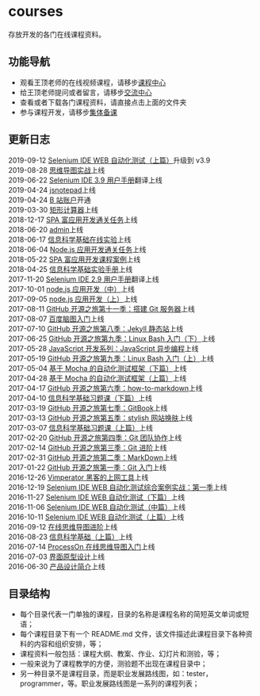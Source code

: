 # courses

存放开发的各门在线课程资料。

## 功能导航

- 观看王顶老师的在线视频课程，请移步[课程中心](https://wangding.ke.qq.com/)
- 给王顶老师提问或者留言，请移步[交流中心](https://github.com/wangding/courses/issues)
- 查看或者下载各门课程资料，请直接点击上面的文件夹
- 参与课程开发，请移步[集体备课](CONTRIBUTION.md)

## 更新日志

2019-09-12 [Selenium IDE WEB 自动化测试（上篇）](https://ke.qq.com/course/232231)升级到 v3.9  
2019-08-28 [思维导图实战](https://edu.51cto.com/course/19391.html)上线  
2019-06-22 [Selenium IDE 3.9 用户手册](https://selenium.wangding.in/)翻译上线  
2019-04-24 [jsnotepad](https://np.wangding.in/)上线  
2019-04-24 [B 站账户](https://space.bilibili.com/420780095)开通  
2019-03-30 [矩形计算器](https://wangding.github.io/rectangle/)上线  
2018-12-17 [SPA 富应用开发通关任务](https://spa.wangding.in/)上线  
2018-06-20 [admin](https://admin.wangding.in/)上线  
2018-06-17 [信息科学基础在线实验](https://info-lab.wangding.in/)上线  
2018-06-04 [Node.js 应用开发通关任务](https://nodejs.wangding.in/)上线  
2018-05-22 [SPA 富应用开发课程案例](https://fe.wangding.in/)上线  
2018-04-25 [信息科学基础实验手册](https://manual.wangding.in/)上线  
2017-11-20 [Selenium IDE 2.9 用户手册](https://selenium.wangding.in/2.9/)翻译上线  
2017-10-01 [node.js 应用开发（中）](https://ke.qq.com/course/252061)上线  
2017-09-05 [node.js 应用开发（上）](https://ke.qq.com/course/244604)上线  
2017-08-11 [GitHub 开源之旅第十一季：搭建 Git 服务器](https://ke.qq.com/course/232908)上线  
2017-08-07 [百度脑图入门](https://ke.qq.com/course/231603)上线  
2017-07-10 [GitHub 开源之旅第八季：Jekyll 静态站](https://ke.qq.com/course/229345)上线  
2017-06-25 [GitHub 开源之旅第九季：Linux Bash 入门（下）](https://ke.qq.com/course/230595)上线  
2017-05-28 [JavaScript 开发系列：JavaScript 异步编程](https://ke.qq.com/course/230601)上线  
2017-05-19 [GitHub 开源之旅第九季：Linux Bash 入门（上）](https://ke.qq.com/course/230588)上线  
2017-05-04 [基于 Mocha 的自动化测试框架（下篇）](https://ke.qq.com/course/231595)上线  
2017-04-28 [基于 Mocha 的自动化测试框架（上篇）](https://ke.qq.com/course/231593)上线  
2017-04-17 [GitHub 开源之旅第六季：how-to-markdown](https://ke.qq.com/course/227010)上线  
2017-04-10 [信息科学基础习题课（下篇）](http://edu.51cto.com/course/course_id-8836.html)上线  
2017-03-19 [GitHub 开源之旅第七季：GitBook](https://ke.qq.com/course/227227)上线  
2017-03-13 [GitHub 开源之旅第五季：stylish 网站换肤](https://ke.qq.com/course/226828)上线  
2017-03-07 [信息科学基础习题课（上篇）](http://edu.51cto.com/course/course_id-8511.html)上线  
2017-02-20 [GitHub 开源之旅第四季：Git 团队协作](https://ke.qq.com/course/226121)上线  
2017-02-14 [GitHub 开源之旅第三季：Git 进阶](https://ke.qq.com/course/226116)上线  
2017-02-31 [GitHub 开源之旅第二季：MarkDown](https://ke.qq.com/course/225259)上线  
2017-01-22 [GitHub 开源之旅第一季：Git 入门](https://ke.qq.com/course/225248)上线  
2016-12-26 [Vimperator 黑客的上网工具](https://ke.qq.com/course/231600)上线  
2016-12-19 [Selenium IDE WEB 自动化测试综合案例实战：第一季](https://ke.qq.com/course/233031)上线  
2016-11-27 [Selenium IDE WEB 自动化测试（下篇）](https://ke.qq.com/course/232711)上线  
2016-11-06 [Selenium IDE WEB 自动化测试（中篇）](https://ke.qq.com/course/232657)上线  
2016-10-11 [Selenium IDE WEB 自动化测试（上篇）](https://ke.qq.com/course/232231)上线  
2016-09-12 [在线思维导图进阶](https://ke.qq.com/course/232900)上线  
2016-08-23 [信息科学基础（上篇）](http://edu.51cto.com/course/course_id-6578.html)上线  
2016-07-14 [ProcessOn 在线思维导图入门](https://ke.qq.com/course/232896)上线  
2016-07-03 [界面原型设计](https://ke.qq.com/course/234713)上线  
2016-06-30 [产品设计简介](https://ke.qq.com/course/234708)上线  


## 目录结构

- 每个目录代表一门单独的课程，目录的名称是课程名称的简短英文单词或短语；   
- 每个课程目录下有一个 README.md 文件，该文件描述此课程目录下各种资料的内容和组织安排，等；  
- 课程资料一般包括：课程大纲、教案、作业、幻灯片和测验，等；  
- 一般来说为了课程教学的方便，测验题不出现在课程目录中；  
- 另一种目录不是课程目录，而是职业发展路线图，如：tester，programmer，等。职业发展路线图是一系列的课程列表；  
